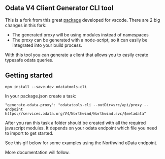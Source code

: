 ## Odata V4 Client Generator CLI tool 
This is a fork from this great [package](https://github.com/apazureck/odatatools) developed for vscode.
There are 2 big changes in this fork:
- The generated proxy will be using modules instead of namespaces
- The proxy can be generated with a node-script, so it can easily be integrated into your build process.

With this tool you can generate a client that allows you to easily create typesafe odata queries. 

## Getting started
```npm install --save-dev odatatools-cli```

In your package.json create a task:

```"generate-odata-proxy": "odatatools-cli --outDir=src/api/proxy --endpoint https://services.odata.org/V4/Northwind/Northwind.svc/$metadata"```

After you ran this task a folder should be created with all the required javascript modules. It depends on your odata endpoint which file you need to import to get started.

See this gif below for some examples using the Northwind oData endpoint.

[example]: https://raw.githubusercontent.com/erwinsmit/odatatools/master/example.gif "Example implementation"

More documentation will follow.